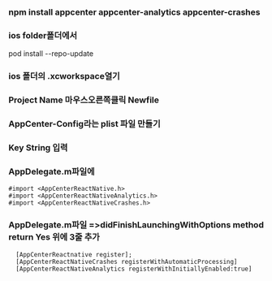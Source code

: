 ### npm install appcenter appcenter-analytics appcenter-crashes
### ios folder폴더에서
 pod install --repo-update
### ios 폴더의 .xcworkspace열기
### Project Name 마우스오른쪽클릭 Newfile
### AppCenter-Config라는 plist 파일 만들기
### Key String 입력
### AppDelegate.m파일에 
```
#import <AppCenterReactNative.h>
#import <AppCenterReactNativeAnalytics.h>
#import <AppCenterReactNativeCrashes.h>
```
### AppDelegate.m파일 =>didFinishLaunchingWithOptions method return Yes 위에 3줄 추가
```
  [AppCenterReactnative register];
  [AppCenterReactNativeCrashes registerWithAutomaticProcessing]
  [AppCenterReactNativeAnalytics registerWithInitiallyEnabled:true]
```




